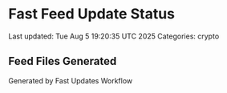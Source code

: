 # Fast Feed Update Status
Last updated: Tue Aug  5 19:20:35 UTC 2025
Categories: crypto

## Feed Files Generated

Generated by Fast Updates Workflow
